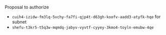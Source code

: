 Proposal to authorize
- `cuih4-izidw-fm3lq-5vchy-fa7fi-qjp4t-d63gh-koofv-aadd3-atyfk-hqe`
for subnet
- `shefu-t3kr5-t5q3w-mqmdq-jabyv-vyvtf-cyyey-3kmo4-toyln-emubw-4qe`